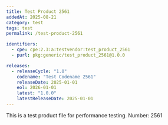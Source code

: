 ```yaml
---
title: Test Product 2561
addedAt: 2025-08-21
category: test
tags: test
permalink: /test-product-2561

identifiers:
  - cpe: cpe:2.3:a:testvendor:test_product_2561
  - purl: pkg:generic/test_product_2561@1.0.0

releases:
  - releaseCycle: "1.0"
    codename: "Test Codename 2561"
    releaseDate: 2025-01-01
    eol: 2026-01-01
    latest: "1.0.0"
    latestReleaseDate: 2025-01-01
---
```


This is a test product file for performance testing. Number: 2561
